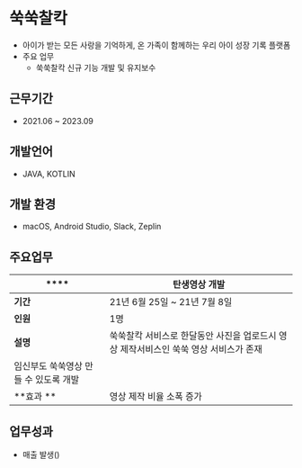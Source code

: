 # 쑥쑥찰칵
- 아이가 받는 모든 사랑을 기억하게, 온 가족이 함께하는 우리 아이 성장 기록 플랫폼
- 주요 업무
  - 쑥쑥찰칵 신규 기능 개발 및 유지보수

## 근무기간
- 2021.06 ~ 2023.09

## 개발언어
- JAVA, KOTLIN

## 개발 환경
- macOS, Android Studio, Slack, Zeplin

## 주요업무
| ****    | **탄생영상 개발**                                                           |
|---------|-----------------------------------------------------------------------|
| **기간**  | 21년 6월 25일 ~ 21년 7월 8일                                                |
| **인원**  | 1명                                                                    |
| **설명**  | 쑥쑥찰칵 서비스로 한달동안 사진을 업로드시 영상 제작서비스인 쑥쑥 영상 서비스가 존재
임신부도 쑥쑥영상 만들 수 있도록 개발 |
| **효과 ** | 영상 제작 비율 소폭 증가                                                        |


## 업무성과
 - 매출 발생()
